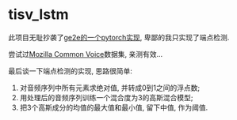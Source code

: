# tisv_lstm

此项目无耻抄袭了[ge2e的一个pytorch实现](https://github.com/HarryVolek/PyTorch_Speaker_Verification), 卑鄙的我只实现了端点检测.

尝试过[Mozilla Common Voice](https://voice.mozilla.org/zh-CN)数据集, 亲测有效...

最后谈一下端点检测的实现, 思路很简单:
  1. 对音频序列中所有元素求绝对值, 并转成0到1之间的浮点数;
  2. 用处理后的音频序列训练一个混合度为3的高斯混合模型;
  3. 把3个高斯成分的均值的最大值和最小值, 留下中值, 作为阈值.
  
  
